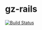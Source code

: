 # gz-rails

[![Build Status](https://travis-ci.org/wolox-training/gz-rails.svg?branch=development)](https://travis-ci.org/wolox-training/gz-rails)
